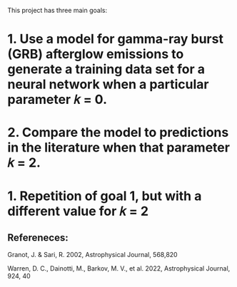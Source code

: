 This project has three main goals: 

# 1. Use a model for gamma-ray burst (GRB) afterglow emissions to generate a training data set for a neural network when a particular parameter 𝑘 = 0. 

# 2. Compare the model to predictions in the literature when that parameter 𝑘 = 2. 

# 1. Repetition of goal 1, but with a different value for 𝑘 = 2


## Refereneces:

Granot, J. & Sari, R. 2002, Astrophysical Journal, 568,820

Warren, D. C., Dainotti, M., Barkov, M. V., et al. 2022, Astrophysical Journal, 924, 40
